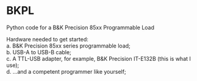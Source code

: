 # BKPL
Python code for a B&amp;K Precision 85xx Programmable Load

Hardware needed to get started: <br />
  a. B&K Precision 85xx series programmable load; <br />
  b. USB-A to USB-B cable; <br />
  c. A TTL-USB adapter, for example, B&K Precision IT-E132B (this is what I use); <br />
  d. ...and a competent programmer like yourself; <br />
